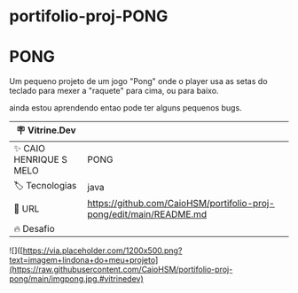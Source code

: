 # portifolio-proj-PONG

# PONG

Um pequeno projeto de um jogo "Pong" onde o player usa as setas do teclado para mexer a "raquete" para cima, ou para baixo.

ainda estou aprendendo entao pode ter alguns pequenos bugs.

| :placard: Vitrine.Dev |     |
| -------------  | --- |
| :sparkles: CAIO HENRIQUE S MELO     | PONG
| :label: Tecnologias | java
| :rocket: URL         | https://github.com/CaioHSM/portifolio-proj-pong/edit/main/README.md
| :fire: Desafio     | 

<!-- Inserir imagem com a #vitrinedev ao final do link -->
![]([https://via.placeholder.com/1200x500.png?text=imagem+lindona+do+meu+projeto](https://raw.githubusercontent.com/CaioHSM/portifolio-proj-pong/main/imgpong.jpg.#vitrinedev)

